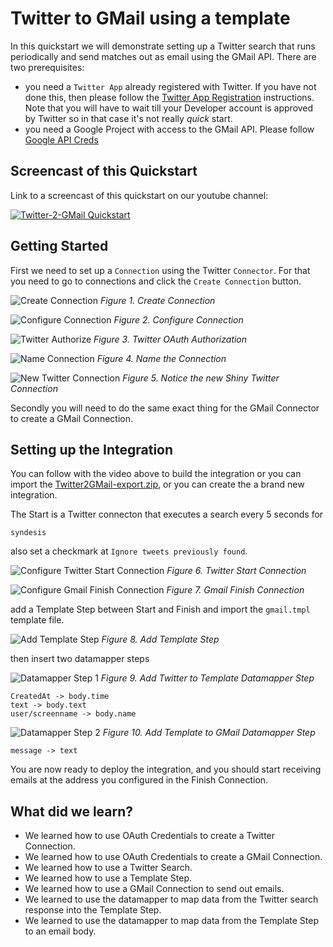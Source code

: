 # Twitter to GMail using a template

In this quickstart we will demonstrate setting up a Twitter search that runs periodically and send matches out as email using the GMail API. There are two prerequisites:
  * you need a `Twitter App` already registered with Twitter. If you have not done this, then please follow the [Twitter App Registration](../twitter-2-db/TwitterCredentials.md) instructions. Note that you will have to wait till your Developer account is approved by Twitter so in that case it's not really *quick* start.
  * you need a Google Project with access to the GMail API. Please follow [Google API Creds](GmailCredentials.md)

## Screencast of this Quickstart

Link to a screencast of this quickstart on our youtube channel:

[![Twitter-2-GMail Quickstart](https://img.youtube.com/vi/Pfysm8W8sco/0.jpg)](https://youtu.be/Pfysm8W8sco)


## Getting Started

First we need to set up a `Connection` using the Twitter `Connector`. For that you need to go to connections and click the `Create Connection` button. 

![Create Connection](../twitter-2-db/img/create-connection.png)
*Figure 1. Create Connection*

![Configure Connection](../twitter-2-db/img/configure-connection.png)
*Figure 2. Configure Connection*

![Twitter Authorize](../twitter-2-db/img/twitter-oauth.png)
*Figure 3. Twitter OAuth Authorization*

![Name Connection](../twitter-2-db/img/name-connection.png)
*Figure 4. Name the Connection*

![New Twitter Connection](../twitter-2-db/img/connections.png)
*Figure 5. Notice the new Shiny Twitter Connection*

Secondly you will need to do the same exact thing for the GMail Connector to create a GMail Connection.

## Setting up the Integration

You can follow with the video above to build the integration or you can import the [Twitter2GMail-export.zip](Twitter2GMail-export.zip?raw=true), or you can create the a brand new integration.

The Start is a Twitter connecton that executes a search every 5 seconds for 

```
syndesis
```
also set a checkmark at `Ignore tweets previously found`.

![Configure Twitter Start Connection](img/a_twitter.png)
*Figure 6. Twitter Start Connection*

![Configure Gmail Finish Connection](img/b_gmail.png)
*Figure 7. Gmail Finish Connection*

add a Template Step between Start and Finish and import the `gmail.tmpl` template file.

![Add Template Step](img/c_template.png)
*Figure 8. Add Template Step*

then insert two datamapper steps

![Datamapper Step 1](img/e_twitter2template.png)
*Figure 9. Add Twitter to Template Datamapper Step*

```
CreatedAt -> body.time
text -> body.text
user/screenname -> body.name
```

![Datamapper Step 2](img/d_template2email.png)
*Figure 10. Add Template to GMail Datamapper Step*

```
message -> text
```

You are now ready to deploy the integration, and you should start receiving emails at the address you configured in the Finish Connection.

## What did we learn?

* We learned how to use OAuth Credentials to create a Twitter Connection.
* We learned how to use OAuth Credentials to create a GMail Connection.
* We learned how to use a Twitter Search.
* We learned how to use a Template Step.
* We learned how to use a GMail Connection to send out emails.
* We learned to use the datamapper to map data from the Twitter search response into the Template Step.
* We learned to use the datamapper to map data from the Template Step to an email body.


